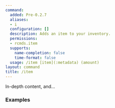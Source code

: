 ```yaml
---
command:
  added: Pre-0.2.7
  aliases:
  - i
  configuration: []
  description: Adds an item to your inventory.
  permissions:
  - rcmds.item
  supports:
    name-completion: false
    time-format: false
  usage: /item [item](:metadata) (amount)
layout: command
title: /item
---
```


In-depth content, and...

### Examples



